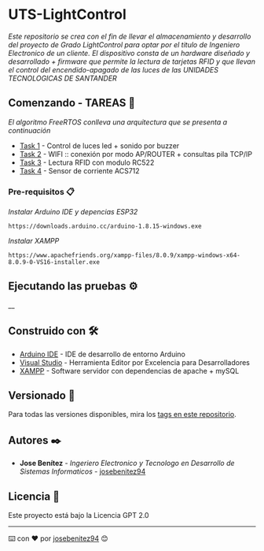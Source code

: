 # UTS-LightControl

_Este repositorio se crea con el fin de llevar el almacenamiento y desarrollo del proyecto de Grado LightControl para optar por el titulo de Ingeniero Electronico de un cliente. El dispositivo consta de un hardware diseñado y desarrollado + firmware que permite la lectura de tarjetas RFID y que llevan el control del encendido-apagado de las luces de las UNIDADES TECNOLOGICAS DE SANTANDER_

## Comenzando - TAREAS 🚀

_El algoritmo FreeRTOS conlleva una arquitectura que se presenta a continuación_

* [Task 1](http://www.dropwizard.io/1.0.2/docs/) - Control de luces led + sonido por buzzer
* [Task 2]() - WIFI :: conexión por modo AP/ROUTER + consultas pila TCP/IP
* [Task 3]() - Lectura RFID con modulo RC522
* [Task 4]() - Sensor de corriente ACS712


### Pre-requisitos 📋

_Instalar Arduino IDE y depencias ESP32_
```
https://downloads.arduino.cc/arduino-1.8.15-windows.exe
```
_Instalar XAMPP_
```
https://www.apachefriends.org/xampp-files/8.0.9/xampp-windows-x64-8.0.9-0-VS16-installer.exe
```

## Ejecutando las pruebas ⚙️

__

## Construido con 🛠️

* [Arduino IDE](https://www.arduino.cc/en/software) - IDE de desarrollo de entorno Arduino
* [Visual Studio](https://visualstudio.microsoft.com/es/) - Herramienta Editor por Excelencia para Desarrolladores
* [XAMPP](https://www.apachefriends.org/es/index.html) - Software servidor con dependencias de apache + mySQL

## Versionado 📌

Para todas las versiones disponibles, mira los [tags en este repositorio](https://github.com/tu/proyecto/tags).

## Autores ✒️

* **Jose Benítez** - *Ingeriero Electronico y Tecnologo en Desarrollo de Sistemas Informaticos* - [josebenitez94](https://github.com/josebenitez94)

## Licencia 📄

Este proyecto está bajo la Licencia GPT 2.0

---
⌨️ con ❤️ por [josebenitez94](https://github.com/josebenitez94) 😊
